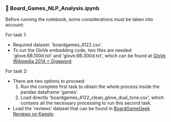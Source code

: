 ### 📄 Board_Games_NLP_Analysis.ipynb
Before running the notebook, some considerations must be taken into account:

For task 1:
- Required dataset: 'boardgames_4122.csv'.
- To run the GloVe embedding code, two files are needed: 'glove.6B.100d.txt' and 'glove.6B.300d.txt', which can be found at [GloVe Wikipedia 2014 + Gigaword](https://www.kaggle.com/datasets/gerwynng/glove-wikipedia-2014-gigaword-5).

For task 2:
- There are two options to proceed:
  1. Run the complete first task to obtain the whole process inside the pandas dataframe 'games'.
  2. Load directly 'boardgames_4122_clean_glove_dual_tone.csv', which contains all the necessary processing to run this second task.
- Load the 'reviews' dataset that can be found in [BoardGameGeek Reviews on Kaggle](https://www.kaggle.com/datasets/jvanelteren/boardgamegeek-reviews).
